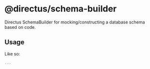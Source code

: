 # @directus/schema-builder

Directus SchemaBuilder for mocking/constructing a database schema based on code.

## Usage

Like so:

```ts
...
```
